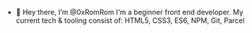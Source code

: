 - 👋 Hey there, I’m @0xRomRom
I'm a beginner front end developer.
My current tech & tooling consist of: HTML5, CSS3, ES6, NPM, Git, Parcel

<!---
0xRomRom/0xRomRom is a ✨ special ✨ repository because its `README.md` (this file) appears on your GitHub profile.
You can click the Preview link to take a look at your changes.
--->

